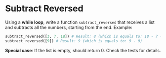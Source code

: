 # Subtract Reversed

Using a **while loop**, write a function `subtract_reversed` that receives a list and subtracts all the numbers, starting from the end. Example:

```python
subtract_reversed([3, 7, 18]) # Result: 8 (which is equals to: 18 - 7 - 3)
subtract_reversed([9]) # Result: 9 (which is equals to: 9 - 0)
```

**Special case**: If the list is empty, should return 0. Check the tests for details.
